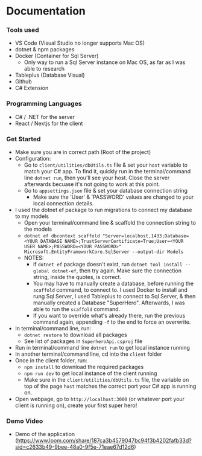 # Documentation

### Tools used

-  VS Code (Visual Studio no longer supports Mac OS)
-  dotnet & npm packages
-  Docker (Container for Sql Server)
   -  Only way to run a Sql Server instance on Mac OS, as far as I was able to research
-  Tableplus (Database Visual)
-  Github
-  C# Extension

### Programming Languages

-  C# / .NET for the server
-  React / Nextjs for the client

### Get Started

-  Make sure you are in correct path (Root of the project)
-  Configuration:
   -  Go to `client/utilities/dbUtils.ts` file & set your `host` variable to match your C# app. To find it, quickly run in the terminal/command line `dotnet run`, then you'll see your host. Close the server afterwards becuase it's not going to work at this point.
   -  Go to `appsettings.json` file & set your database connection string
      -  Make sure the 'User' & 'PASSWORD' values are changed to your local connection details.
-  I used the dotnet ef package to run migrations to connect my database to my models
   -  Open your terminal/command line & scaffold the connection string to the models
   -  `dotnet ef dbcontext scaffold "Server=localhost,1433;Database=<YOUR DATABASE NAME>;TrustServerCertificate=True;User=<YOUR USER NAME>;PASSWORD=<YOUR PASSWORD>" Microsoft.EntityFrameworkCore.SqlServer --output-dir Models`
   -  NOTES:
      -  if `dotnet ef` package doesn't exist, run `dotnet tool install --global dotnet-ef`, then try again. Make sure the connection string, inside the quotes, is correct.
      -  You may have to manually create a database, before running the `scaffold` command, to connect to. I used Docker to install and rung Sql Server, I used Tableplus to connect to Sql Server, & then manually created a Database "SuperHero". Afterwards, I was able to run the `scaffold` command.
      -  If you want to override what's already there, run the previous command again, appending `-f` to the end to force an overwrite.
-  In terminal/command line, run:
   -  `dotnet restore` to download all packages
   -  See list of packages in `SuperheroApi.csproj` file
-  Run in terminal/command line `dotnet run` to get local instance running
-  In another terminal/command line, cd into the `client` folder
-  Once in the client folder, run:
   -  `npm install` to download the required packages
   -  `npm run dev` to get local instance of the client running
   -  Make sure in the `client/utilities/dbUtils.ts` file, the variable on top of the page `host` matches the correct port your C# app is running on.
-  Open webpage, go to `http://localhost:3000` (or whatever port your client is running on), create your first super hero!

### Demo Video

-  Demo of the application (https://www.loom.com/share/187ca3b4579047bc94f3b4202fafb33d?sid=c2633b49-9bee-48a0-9f5e-71eae67d12d6)
